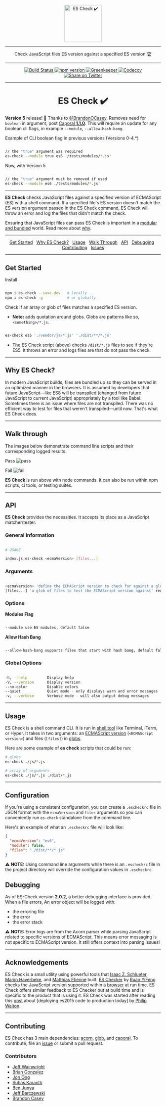 <p align="center">
  <img src="https://yowainwright.imgix.net/gh/es-check.svg" alt="ES Check ✔️" width="120" />
</p>

----

<p align="center">Check JavaScript files ES version against a specified ES version 🏆</p>

----

<p align="center">
  <a href="https://circleci.com/gh/dollarshaveclub/es-check/tree/master">
    <img alt="Build Status" src="https://circleci.com/gh/dollarshaveclub/es-check/tree/master.svg?style=svg" />
  </a>
  <a href="https://www.npmjs.com/package/es-check">
    <img alt="npm version" src="https://badge.fury.io/js/es-check.svg" />
  </a>
  <a href="https://greenkeeper.io/">
    <img alt="Greenkeeper" src="https://badges.greenkeeper.io/dollarshaveclub/es-check.svg" />
  </a>
  <a href="https://codecov.io/gh/dollarshaveclub/es-check">
    <img src="https://codecov.io/gh/dollarshaveclub/es-check/branch/master/graph/badge.svg" alt="Codecov" />
  </a>
  <a href="https://twitter.com/intent/tweet?text=ES%20Check%E2%80%94Checks%20the%20version%20of%20ES%20in%20JavaScript%20files%20with%20simple%20shell%20commands%20%40dollarshaveclub%20https%3A%2F%2Fgithub.com%2Fdollarshaveclub%2Fes-check">
    <img alt="Share on Twitter" src="https://img.shields.io/twitter/url/http/shields.io.svg?style=social&maxAge=2592000" />
  </a>
</p>

----

<h1 align="center">ES Check ✔️</h1>

**Version 5** release! 🎉 Thanks to [@BrandonOCasey](https://github.com/brandonocasey).
Removes need for `boolean` in argument; post [Caporal **1.1.0**](https://github.com/mattallty/Caporal.js/commit/ae5d2c3cc1acef1b89a13608033b250fa7750c4e).
This will require an update for any boolean cli flags, in example `--module`, `--allow-hash-bang`.

Example of CLI boolean flag in previous versions (Versions 0-4.*)

```sh

// the "true" argument was required
es-check --module true es6 ./tests/modules/*.js'

```

Now, with Version 5

```sh

// the "true" argument must be removed if used
es-check --module es6 ./tests/modules/*.js'

```

----

**ES Check** checks JavaScript files against a specified version of ECMAScript (ES) with a shell command. If a specified file's ES version doesn't match the ES version argument passed in the ES Check command, ES Check will throw an error and log the files that didn't match the check.

Ensuring that JavaScript files can pass ES Check is important in a [modular and bundled](https://www.sitepoint.com/javascript-modules-bundling-transpiling/) world. Read more about [why](#why).

----

<p align="center">
  <a href="#get-started">Get Started</a>&nbsp;&nbsp;
  <a href="#why-es-check">Why ES Check?</a>&nbsp;&nbsp;
  <a href="#usage">Usage</a>&nbsp;&nbsp;
  <a href="#walk-through">Walk Through</a>&nbsp;&nbsp;
  <a href="#api">API</a>&nbsp;&nbsp;
  <a href="#debugging">Debugging</a>&nbsp;&nbsp;
  <a href="#contributing">Contributing</a>&nbsp;&nbsp;
  <a href="/issues">Issues</a>
</p>

----

## Get Started

Install

```sh

npm i es-check --save-dev   # locally
npm i es-check -g           # or globally

```

Check if an array or glob of files matches a specified ES version.

- **Note:** adds quotation around globs. Globs are patterns like so, `<something>/*.js`.

```sh

es-check es5 './vendor/js/*.js' './dist/**/*.js'

```

- The ES Check script (above) checks `/dist/*.js` files to see if they're ES5. It throws an error and logs files are that do not pass the check.

----

## Why ES Check?

In modern JavaScript builds, files are bundled up so they can be served in an optimized manner in the browsers. It is assumed by developers that future JavaScript—like ES8 will be transpiled (changed from future JavaScript to current JavaScript) appropriately by a tool like Babel. Sometimes there is an issue where files are not transpiled. There was no efficient way to test for files that weren't transpiled—until now. That's what ES Check does.

----

## Walk through

The images below demonstrate command line scripts and their corresponding logged results.

Pass
![pass](https://user-images.githubusercontent.com/1074042/31471487-d7be22ee-ae9d-11e7-86e2-2c0f71cfffe6.jpg)

Fail
![fail](https://user-images.githubusercontent.com/1074042/31471486-d65c3a80-ae9d-11e7-94fd-68b7acdb2d89.jpg)

**ES Check** is run above with node commands. It can also be run within npm scripts, ci tools, or testing suites.

----

## API

**ES Check** provides the necessities. It accepts its place as a JavaScript matcher/tester.

### General Information

```sh

# USAGE

index.js es-check <ecmaVersion> [files...]

```

### Arguments

```sh

<ecmaVersion> 'define the ECMAScript version to check for against a glob of JavaScript files' required
[files...] 'a glob of files to test the ECMAScript version against' required

```

### Options

**Modules Flag**

```sh

--module use ES modules, default false

```

**Allow Hash Bang**

```sh

--allow-hash-bang supports files that start with hash bang, default false

```

### Global Options

```sh

-h, --help         Display help
-V, --version      Display version
--no-color         Disable colors
--quiet            Quiet mode - only displays warn and error messages
-v, --verbose      Verbose mode - will also output debug messages

```

----

## Usage

ES Check is a shell command CLI. It is run in [shell tool](http://linuxcommand.org/lc3_learning_the_shell.php) like Terminal, ITerm, or Hyper. It takes in two arguments: an [ECMAScript version](https://www.w3schools.com/js/js_versions.asp) (`<ECMAScript version>`) and files (`[files]`) in [globs](http://searchsecurity.techtarget.com/definition/globbing).

Here are some example of **es check** scripts that could be run:

```sh
# globs
es-check ./js/*.js

# array of arguments
es-check ./js/*.js ./dist/*.js
```

----

## Configuration

If you're using a consistent configuration, you can create a `.escheckrc` file in JSON format with the `ecmaVersion` and `files` arguments so you can conveniently run `es-check` standalone from the command line.

Here's an example of what an `.escheckrc` file will look like:

```json
{
  "ecmaVersion": "es6",
  "module": false,
  "files": "./dist/**/*.js"
}
```

⚠️ **NOTE:** Using command line arguments while there is an `.escheckrc` file in the project directory will override the configuration values in `.escheckrc`.

## Debugging

As of ES-Check version **2.0.2**, a better debugging interface is provided. When a file errors, An error object will be logged with:

- the erroring file
- the error
- the error stack

⚠️ **NOTE:** Error logs are from the Acorn parser while parsing JavaScript related to specific versions of ECMAScript. This means error messaging is not specific to ECMAScript version. It still offers context into parsing issues!

----

## Acknowledgements

ES Check is a small utility using powerful tools that [Isaac Z. Schlueter](https://github.com/isaacs), [Marijn Haverbeke](https://github.com/marijnh), and [Matthias Etienne](https://github.com/mattallty) built. [ES Checker](https://github.com/ruanyf/es-checker) by [Ruan YiFeng](https://github.com/ruanyf) checks the JavaScript version supported within a [browser](http://ruanyf.github.io/es-checker/) at run time. ES Check offers similar feedback to ES Checker but at build time and is specific to the product that is using it. ES Check was started after reading this [post](https://philipwalton.com/articles/deploying-es2015-code-in-production-today/) about [deploying es2015 code to production today] by [Philip Walton](https://github.com/philipwalton).

----

## Contributing

ES Check has 3 main dependencies: [acorn](https://github.com/ternjs/acorn/), [glob](https://www.npmjs.com/package/glob), and [caporal](https://github.com/mattallty/Caporal.js). To contribute, file an [issue](https://github.com/dollarshaveclub/es-check/issues) or submit a pull request.

### Contributors

- [Jeff Wainwright](https://github.com/yowainwright/)
- [Brian Gonzalez](https://github.com/briangonzalez/)
- [Jon Ong](https://github.com/jonathanong/)
- [Suhas Karanth](https://github.com/sudo-suhas)
- [Ben Junya](https://github.com/MrBenJ)
- [Jeff Barczewski](https://github.com/jeffbski)
- [Brandon Casey](https://github.com/BrandonOCasey)
